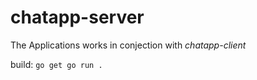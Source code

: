 # chatapp-server

The Applications works in conjection with *chatapp-client*

build:
`go get
go run .`
